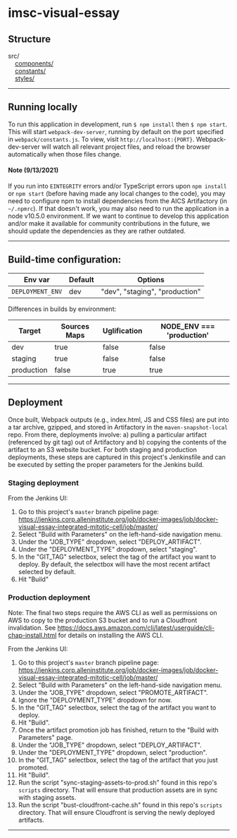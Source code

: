 imsc-visual-essay
=================

## Structure
src/<br/>
&nbsp;&nbsp;&nbsp;&nbsp;[components/](src/components/README.md)<br/>
&nbsp;&nbsp;&nbsp;&nbsp;[constants/](src/constants/README.md)<br/>
&nbsp;&nbsp;&nbsp;&nbsp;[styles/](src/styles/README.md)<br/>
___


## Running locally
To run this application in development, run `$ npm install` then `$ npm start`. This will start `webpack-dev-server`, running by default
on the port specified in `webpack/constants.js`. To view, visit `http://localhost:{PORT}`. Webpack-dev-server will watch all relevant project files, and reload the browser
automatically when those files change.

#### Note (9/13/2021)
If you run into `EINTEGRITY` errors and/or TypeScript errors upon `npm install` or `npm start` (before having made any local changes to the code), you may need to configure npm to install dependencies from the AICS Artifactory (in `~/.npmrc`). If that doesn't work, you may also need to run the application in a node v10.5.0 environment. If we want to continue to develop this application and/or make it available for community contributions in the future, we should update the dependencies as they are rather outdated.

___


## Build-time configuration:

| Env var | Default | Options |
| ------- |-------- |---------|
|`DEPLOYMENT_ENV`    | dev     | "dev", "staging", "production" |


Differences in builds by environment:

| Target | Sources Maps | Uglification | NODE_ENV === 'production' |
| ------ | ------------ | ------------ |  ------------------------- |
| dev    | true         | false |  false                     |
| staging| true         | false |  false                      |
| production| false      | true |  true                      |
___


## Deployment
Once built, Webpack outputs (e.g., index.html, JS and CSS files) are put into a tar archive, gzipped, and stored in
Artifactory in the `maven-snapshot-local` repo. From there, deployments involve: a) pulling a particular artifact (referenced by git tag) out of Artifactory
and b) copying the contents of the artifact to an S3 website bucket. For both staging and production deployments, these 
steps are captured in this project's Jenkinsfile and can be executed by setting the proper parameters for the Jenkins build.

### Staging deployment
From the Jenkins UI:
1. Go to this project's `master` branch pipeline page: https://jenkins.corp.alleninstitute.org/job/docker-images/job/docker-visual-essay-integrated-mitotic-cell/job/master/
2. Select "Build with Parameters" on the left-hand-side navigation menu.
3. Under the "JOB_TYPE" dropdown, select "DEPLOY_ARTIFACT".
4. Under the "DEPLOYMENT_TYPE" dropdown, select "staging".
5. In the "GIT_TAG" selectbox, select the tag of the artifact you want to deploy. By default, the selectbox will have the most recent artifact selected by default.
6. Hit "Build"

### Production deployment
Note: The final two steps require the AWS CLI as well as permissions on AWS to copy to the production S3 bucket and to run a Cloudfront invalidation.
See https://docs.aws.amazon.com/cli/latest/userguide/cli-chap-install.html for details on installing the AWS CLI.

From the Jenkins UI:
1. Go to this project's `master` branch pipeline page: https://jenkins.corp.alleninstitute.org/job/docker-images/job/docker-visual-essay-integrated-mitotic-cell/job/master/
2. Select "Build with Parameters" on the left-hand-side navigation menu.
3. Under the "JOB_TYPE" dropdown, select "PROMOTE_ARTIFACT".
4. Ignore the "DEPLOYMENT_TYPE" dropdown for now.
5. In the "GIT_TAG" selectbox, select the tag of the artifact you want to deploy.
6. Hit "Build".
7. Once the artifact promotion job has finished, return to the "Build with Parameters" page.
8. Under the "JOB_TYPE" dropdown, select "DEPLOY_ARTIFACT".
9. Under the "DEPLOYMENT_TYPE" dropdown, select "production".
10. In the "GIT_TAG" selectbox, select the tag of the artifact that you just promoted.
11. Hit "Build".
12. Run the script "sync-staging-assets-to-prod.sh" found in this repo's `scripts` directory. That will ensure that production assets are in sync with staging assets.
13. Run the script "bust-cloudfront-cache.sh" found in this repo's `scripts` directory. That will ensure Cloudfront is serving the newly deployed artifacts.
___

